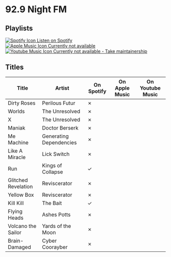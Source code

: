 # 92.9 Night FM

## Playlists

[![Spotify Icon](https://user-images.githubusercontent.com/6068259/95839470-57169600-0d43-11eb-89e3-6b80e7c64339.png "Listen on Spotify") Listen on Spotify](https://open.spotify.com/playlist/4BiKCxPYnqE26E5n4DPAVX)  
[![Apple Music Icon](https://user-images.githubusercontent.com/6068259/95839328-2fbfc900-0d43-11eb-896b-78ba8d0f56da.png "Listen on Apple Music") Currently not available](https://github.com/MarauderXtreme/video-game-radiostation-playlists/fork)  
[![Youtube Music Icon](https://user-images.githubusercontent.com/6068259/95839482-5a118680-0d43-11eb-97f5-21338bca84df.png "Listen on Youtube Music") Currently not available - Take maintainership](https://github.com/MarauderXtreme/video-game-radiostation-playlists/fork)

## Titles

| Title               | Artist                  | On Spotify | On Apple Music | On Youtube Music |
| ------------------- | ----------------------- | ---------- | -------------- | ---------------- |
| Dirty Roses         | Perilous Futur          | ✗          |                |                  |
| Worlds              | The Unresolved          | ✗          |                |                  |
| X                   | The Unresolved          | ✗          |                |                  |
| Maniak              | Doctor Berserk          | ✗          |                |                  |
| Me Machine          | Generating Dependencies | ✗          |                |                  |
| Like A Miracle      | Lick Switch             | ✗          |                |                  |
| Run                 | Kings of Collapse       | ✓          |                |                  |
| Glitched Revelation | Reviscerator            | ✗          |                |                  |
| Yellow Box          | Reviscerator            | ✗          |                |                  |
| Kill Kill           | The Bait                | ✓          |                |                  |
| Flying Heads        | Ashes Potts             | ✗          |                |                  |
| Volcano the Sailor  | Yards of the Moon       | ✗          |                |                  |
| Brain-Damaged       | Cyber Coorayber         | ✗          |                |                  |
